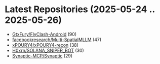 # Latest Repositories (2025-05-24 .. 2025-05-26)

- [GtxFury/FlyClash-Android](https://github.com/GtxFury/FlyClash-Android) (90)
- [facebookresearch/Multi-SpatialMLLM](https://github.com/facebookresearch/Multi-SpatialMLLM) (47)
- [xPOURY4/xPOURY4-recon](https://github.com/xPOURY4/xPOURY4-recon) (38)
- [H0xrn/SOLANA_SNIPER_BOT](https://github.com/H0xrn/SOLANA_SNIPER_BOT) (30)
- [Synaptic-MCP/Synaptic](https://github.com/Synaptic-MCP/Synaptic) (29)
